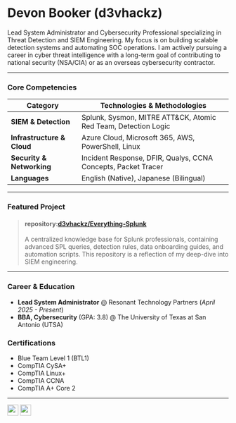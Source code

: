 # Devon Booker (d3vhackz)

Lead System Administrator and Cybersecurity Professional specializing in Threat Detection and SIEM Engineering. My focus is on building scalable detection systems and automating SOC operations. I am actively pursuing a career in cyber threat intelligence with a long-term goal of contributing to national security (NSA/CIA) or as an overseas cybersecurity contractor.

---

### Core Competencies

| Category                  | Technologies & Methodologies                                    |
| ------------------------- | --------------------------------------------------------------- |
| **SIEM & Detection**      | Splunk, Sysmon, MITRE ATT&CK, Atomic Red Team, Detection Logic    |
| **Infrastructure & Cloud**| Azure Cloud, Microsoft 365, AWS, PowerShell, Linux              |
| **Security & Networking** | Incident Response, DFIR, Qualys, CCNA Concepts, Packet Tracer   |
| **Languages**             | English (Native), Japanese (Bilingual)                          |

---

### Featured Project

> #### repository:[d3vhackz/Everything-Splunk](https://github.com/d3vhackz/Everything-Splunk)
> A centralized knowledge base for Splunk professionals, containing advanced SPL queries, detection rules, data onboarding guides, and automation scripts. This repository is a reflection of my deep-dive into SIEM engineering.

---

### Career & Education

*   **Lead System Administrator** @ Resonant Technology Partners (_April 2025 - Present_)
*   **BBA, Cybersecurity** (GPA: 3.8) @ The University of Texas at San Antonio (UTSA)

### Certifications

*   Blue Team Level 1 (BTL1)
*   CompTIA CySA+
*   CompTIA Linux+
*   CompTIA CCNA
*   CompTIA A+ Core 2

---

[<img src="https://img.shields.io/badge/LinkedIn-0077B5?style=for-the-badge&logo=linkedin&logoColor=white" height="25">](https://www.linkedin.com/in/your-linkedin-profile)
[<img src="https://img.shields.io/badge/GitHub-181717?style=for-the-badge&logo=github&logoColor=white" height="25">](https://github.com/d3vhackz)
